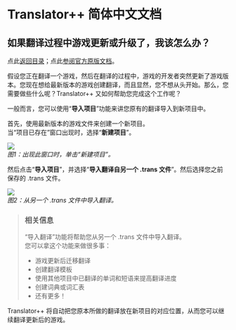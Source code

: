 # Translator++ 简体中文文档
## 如果翻译过程中游戏更新或升级了，我该怎么办？
点此[返回目录](https://github.com/zyf722/TranslatorPlusPlusChineseWiki)；点此[参阅官方原版文档](http://dreamsavior.net/docs/translator/faq/what-should-i-do-if-the-source-material-has-been-updated-or-upgraded/)。

假设您正在翻译一个游戏，然后在翻译的过程中，游戏的开发者突然更新了游戏版本。您现在想给最新版本的游戏创建翻译，而且显然，您不想从头开始。那么，您需要做些什么呢？Translator++ 又如何帮助您完成这个工作呢？

一般而言，您可以使用“**导入项目**”功能来讲您原有的翻译导入到新项目中。

首先，使用最新版本的游戏文件来创建一个新项目。  
当“项目已存在”窗口出现时，选择“**新建项目**”。

![](https://i.loli.net/2020/03/18/CHR3sg18Gb2rSiQ.png)  
*图1：出现此窗口时，单击“新建项目”。*

然后点击“**导入项目**”，并选择“**导入翻译自另一个 .trans 文件**”。然后选择您之前保存的 .trans 文件。

![](https://i.loli.net/2020/03/18/XQY3UjGCSr7L1M9.png)  
*图2：从另一个 .trans 文件中导入翻译。*

> ### 相关信息  
> “导入翻译”功能将帮助您从另一个 .trans 文件中导入翻译。  
> 您可以拿这个功能来做很多事：
> - 游戏更新后迁移翻译
> - 创建翻译模板
> - 使用其他项目中已翻译的单词和短语来提高翻译进度
> - 创建词典或词汇表
> - 还有更多！

Translator++ 将自动把您原本所做的翻译放在新项目的对应位置，从而您可以继续翻译更新后的游戏。
